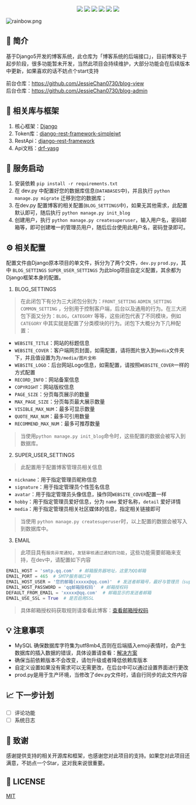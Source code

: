 <p align="center">
	<img src="https://img.shields.io/badge/python-3.12.0-red">
    <img src="https://img.shields.io/badge/DRF-3.15.1-red">
	<img src="https://img.shields.io/badge/Django-5.0.6-brightgreen">
	<img src="https://img.shields.io/badge/simplejwt-2.8.0-brightgreen">
	<img src="https://img.shields.io/badge/simplejwt-1.21.7-brightgreen">
	<img src="https://img.shields.io/badge/license-MIT-blue">
</p>

![](https://foruda.gitee.com/images/1708618984641188532/a7cca095_716974.png "rainbow.png")

## 🙂 简介

基于Django5开发的博客系统，此仓库为「博客系统的后端接口」，目前博客处于起步阶段，很多功能暂未开发，当然此项目会持续维护，大部分功能会在后续版本中更新，如果喜欢的话不妨点个start支持

前台仓库：https://github.com/JessieChan0730/blog-view  
后台仓库：https://github.com/JessieChan0730/blog-admin

## 🔨 相关库与框架

1. 核心框架：[Django](https://github.com/django/django)
2. Token库：[django-rest-framework-simplejwt](https://github.com/jazzband/djangorestframework-simplejwt)
3. RestApi：[django-rest-framework](https://github.com/encode/django-rest-framework/tree/master)
4. Api文档：[drf-yasg](https://github.com/axnsan12/drf-yasg)

## 🚀 服务启动

1. 安装依赖 `pip install -r requirements.txt`
2. 在 dev.py 中配置好您的数据库信息(`DATABASES`中)，并且执行 `python manage.py migrate` 迁移到您的数据库；
3. 在dev.py 配置博客的相关配置(`BLOG_SETTINGS`中)，如果无其他需求，此配置默认即可，随后执行 `python manage.py init_blog`
4. 创建用户，执行 `python manage.py createsuperuser`，输入用户名，密码邮箱等，即可创建唯一的管理员用户，随后后台使用此用户名，密码登录即可。

## ⚙ 相关配置

配置文件由Django原本项目的单文件，拆分为了两个文件，`dev.py` `prod.py`，其中 `BLOG_SETTINGS` `SUPER_USER_SETTINGS`
为此blog项目自定义配置，其余都为Django框架本身的配置。

1. BLOG_SETTINGS

> 在此闭包下有分为三大闭包分别为：`FRONT_SETTING` `ADMIN_SETTING` `COMMON_SETTING`
> ，分别用于控制客户端，后台以及通用的行为。在三大闭包下面又分为：`BLOG`，`CATEGORY`
> 等等，这些闭包代表了不同模块，例如`CATEGORY`
> 中其实就是配置了分类模块的行为。闭包下大概分为下几种配置：

- `WEBSITE_TITLE`：网站的标题信息
- `WEBSITE_COVER`：客户端网页封面，如需配置，请将图片放入到`media`文件夹下，并且值设置为为`/media/图片全称`
- `WEBSITE_LOGO`：后台网站Logo信息，如需配置，请按照`WEBSITE_COVER`一样的方式配置
- `RECORD_INFO`：网站备案信息
- `COPYRIGHT`：网站版权信息
- `PAGE_SIZE`：分页每页展示的数量
- `MAX_PAGE_SIZE`：分页每页最大展示数量
- `VISIBLE_MAX_NUM`：最多可显示数量
- `QUOTE_MAX_NUM`：最多可引用数量
- `RECOMMEND_MAX_NUM`：最多可推荐数量

> 当使用`python manage.py init_blog`命令时，这些配置的数据会被写入到数据库。

2. SUPER_USER_SETTINGS

> 此配置用于配置博客管理员相关信息

- `nickname`：用于指定管理员昵称信息
- `signature`：用于指定管理员个性签名信息
- `avatar`：用于指定管理员头像信息，操作同`WEBSITE_COVER`配置一样
- `hobby`：用于指定管理员爱好信息，分为 `name` 爱好名称，`detail` 爱好详情
- `media`：用于指定管理员相关社区媒体的信息，指定相关链接即可

> 当使用 `python manage.py createsuperuser`时，以上配置的数据会被写入到数据库中。

3. EMAIL

> 此项目具有`服务异常通知`，`友链审核通过通知的功能`，这些功能需要邮箱来支持，在dev中，请配置如下内容

```python
EMAIL_HOST = 'smtp.qq.com'  # 邮箱服务器地址，这里为QQ邮箱
EMAIL_PORT = 465  # SMTP服务端口号
EMAIL_HOST_USER = '您的邮箱(xxxxx@qq.com)'  # 发送者邮箱号，最好与管理员（superuser）注册时邮箱不同
EMAIL_HOST_PASSWORD = 'qq邮箱授权码'  # 邮箱授权码
DEFAULT_FROM_EMAIL = 'xxxxx@qq.com'  # 邮箱显示的发送者邮箱
EMAIL_USE_SSL = True  # 是否启用SSL
```

> 具体邮箱授权码获取规则请查看此博客：[查看邮箱授权码](https://blog.csdn.net/KaiSarH/article/details/116724290)

## 💡 注意事项

- MySQL
  确保数据库字符集为utf8mb4,否则在后端插入emoji表情时，会产生数据库的插入数据的错误，具体设置请查看：[解决方案](https://blog.csdn.net/weixin_37989267/article/details/89019647)
- 确保当前依赖版本不会改变，请勿升级或者降低依赖库版本
- 自定义设置如果没有需求可以无需更改，在后台中可以通过设置界面进行更改
- prod.py是用于生产环境，当修改了dev.py文件时，请自行同步的此文件内容

## 📈 下一步计划

- [ ] 评论功能
- [ ] 系统日志

## 🌹 致谢

感谢提供支持的相关开源库和框架，也感谢您对此项目的支持。如果您对此项目还满意，不妨点一个Star，这对我来说很重要。

## 📑 LICENSE

[MIT](https://github.com/JessieChan0730/blog-api/blob/main/LICENSE)